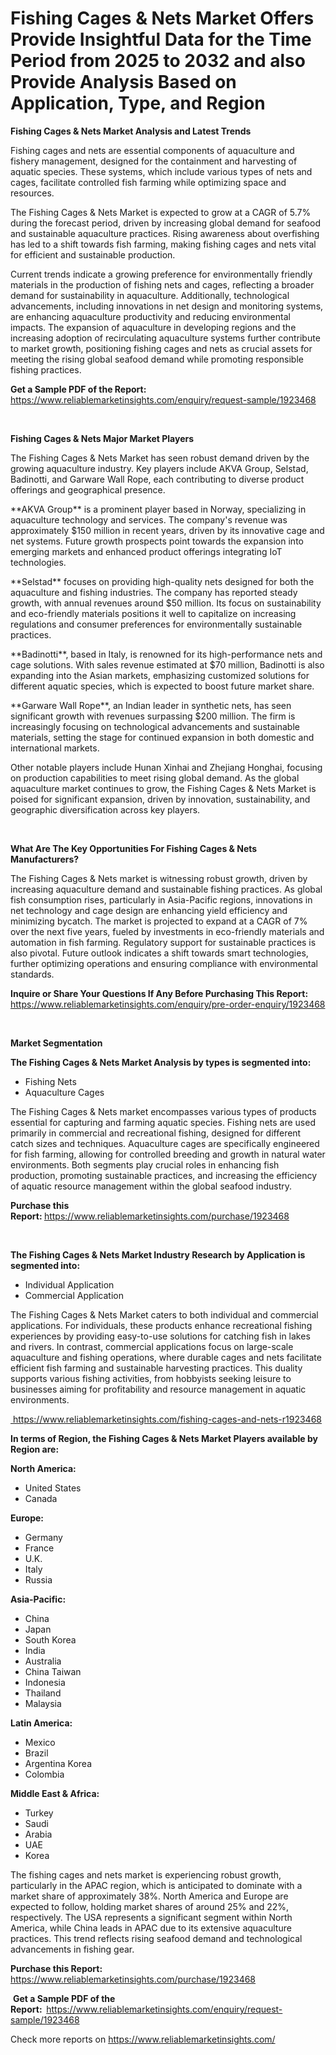 <p><h1>Fishing Cages & Nets Market Offers Provide Insightful Data for the Time Period from 2025 to 2032 and also Provide Analysis Based on Application, Type, and Region</h1></p><p><strong>Fishing Cages & Nets Market Analysis and Latest Trends</strong></p>
<p><p>Fishing cages and nets are essential components of aquaculture and fishery management, designed for the containment and harvesting of aquatic species. These systems, which include various types of nets and cages, facilitate controlled fish farming while optimizing space and resources. </p><p>The Fishing Cages & Nets Market is expected to grow at a CAGR of 5.7% during the forecast period, driven by increasing global demand for seafood and sustainable aquaculture practices. Rising awareness about overfishing has led to a shift towards fish farming, making fishing cages and nets vital for efficient and sustainable production. </p><p>Current trends indicate a growing preference for environmentally friendly materials in the production of fishing nets and cages, reflecting a broader demand for sustainability in aquaculture. Additionally, technological advancements, including innovations in net design and monitoring systems, are enhancing aquaculture productivity and reducing environmental impacts. The expansion of aquaculture in developing regions and the increasing adoption of recirculating aquaculture systems further contribute to market growth, positioning fishing cages and nets as crucial assets for meeting the rising global seafood demand while promoting responsible fishing practices.</p></p>
<p><strong>Get a Sample PDF of the Report:&nbsp;</strong> <a href="https://www.reliablemarketinsights.com/enquiry/request-sample/1923468?utm_campaign=1512&utm_medium=2&utm_source=Github&utm_content=ia&utm_term=14012025&utm_id=fishing-cages-nets">https://www.reliablemarketinsights.com/enquiry/request-sample/1923468</a></p>
<p>&nbsp;</p>
<p><strong>Fishing Cages & Nets Major Market Players</strong></p>
<p><p>The Fishing Cages & Nets Market has seen robust demand driven by the growing aquaculture industry. Key players include AKVA Group, Selstad, Badinotti, and Garware Wall Rope, each contributing to diverse product offerings and geographical presence. </p><p>**AKVA Group** is a prominent player based in Norway, specializing in aquaculture technology and services. The company's revenue was approximately $150 million in recent years, driven by its innovative cage and net systems. Future growth prospects point towards the expansion into emerging markets and enhanced product offerings integrating IoT technologies.</p><p>**Selstad** focuses on providing high-quality nets designed for both the aquaculture and fishing industries. The company has reported steady growth, with annual revenues around $50 million. Its focus on sustainability and eco-friendly materials positions it well to capitalize on increasing regulations and consumer preferences for environmentally sustainable practices.</p><p>**Badinotti**, based in Italy, is renowned for its high-performance nets and cage solutions. With sales revenue estimated at $70 million, Badinotti is also expanding into the Asian markets, emphasizing customized solutions for different aquatic species, which is expected to boost future market share.</p><p>**Garware Wall Rope**, an Indian leader in synthetic nets, has seen significant growth with revenues surpassing $200 million. The firm is increasingly focusing on technological advancements and sustainable materials, setting the stage for continued expansion in both domestic and international markets.</p><p>Other notable players include Hunan Xinhai and Zhejiang Honghai, focusing on production capabilities to meet rising global demand. As the global aquaculture market continues to grow, the Fishing Cages & Nets Market is poised for significant expansion, driven by innovation, sustainability, and geographic diversification across key players.</p></p>
<p>&nbsp;</p>
<p><strong>What Are The Key Opportunities For Fishing Cages & Nets Manufacturers?</strong></p>
<p><p>The Fishing Cages & Nets market is witnessing robust growth, driven by increasing aquaculture demand and sustainable fishing practices. As global fish consumption rises, particularly in Asia-Pacific regions, innovations in net technology and cage design are enhancing yield efficiency and minimizing bycatch. The market is projected to expand at a CAGR of 7% over the next five years, fueled by investments in eco-friendly materials and automation in fish farming. Regulatory support for sustainable practices is also pivotal. Future outlook indicates a shift towards smart technologies, further optimizing operations and ensuring compliance with environmental standards.</p></p>
<p><strong>Inquire or Share Your Questions If Any Before Purchasing This Report:</strong> <a href="https://www.reliablemarketinsights.com/enquiry/pre-order-enquiry/1923468?utm_campaign=1512&utm_medium=2&utm_source=Github&utm_content=ia&utm_term=14012025&utm_id=fishing-cages-nets">https://www.reliablemarketinsights.com/enquiry/pre-order-enquiry/1923468</a></p>
<p>&nbsp;</p>
<p><strong>Market Segmentation</strong></p>
<p><strong>The Fishing Cages & Nets Market Analysis by types is segmented into:</strong></p>
<p><ul><li>Fishing Nets</li><li>Aquaculture Cages</li></ul></p>
<p><p>The Fishing Cages & Nets market encompasses various types of products essential for capturing and farming aquatic species. Fishing nets are used primarily in commercial and recreational fishing, designed for different catch sizes and techniques. Aquaculture cages are specifically engineered for fish farming, allowing for controlled breeding and growth in natural water environments. Both segments play crucial roles in enhancing fish production, promoting sustainable practices, and increasing the efficiency of aquatic resource management within the global seafood industry.</p></p>
<p><strong>Purchase this Report:&nbsp;</strong><a href="https://www.reliablemarketinsights.com/purchase/1923468?utm_campaign=1512&utm_medium=2&utm_source=Github&utm_content=ia&utm_term=14012025&utm_id=fishing-cages-nets">https://www.reliablemarketinsights.com/purchase/1923468</a></p>
<p>&nbsp;</p>
<p><strong>The Fishing Cages & Nets Market Industry Research by Application is segmented into:</strong></p>
<p><ul><li>Individual Application</li><li>Commercial Application</li></ul></p>
<p><p>The Fishing Cages & Nets Market caters to both individual and commercial applications. For individuals, these products enhance recreational fishing experiences by providing easy-to-use solutions for catching fish in lakes and rivers. In contrast, commercial applications focus on large-scale aquaculture and fishing operations, where durable cages and nets facilitate efficient fish farming and sustainable harvesting practices. This duality supports various fishing activities, from hobbyists seeking leisure to businesses aiming for profitability and resource management in aquatic environments.</p></p>
<p><a href="https://www.reliablemarketinsights.com/fishing-cages-and-nets-r1923468?utm_campaign=1512&utm_medium=2&utm_source=Github&utm_content=ia&utm_term=14012025&utm_id=fishing-cages-nets">&nbsp;https://www.reliablemarketinsights.com/fishing-cages-and-nets-r1923468</a></p>
<p><strong>In terms of Region, the Fishing Cages & Nets Market Players available by Region are:</strong></p>
<p>
    <p> <strong> North America: </strong>
        <ul>
            <li>United States</li>
            <li>Canada</li>
        </ul>
        </p> 
    <p> <strong> Europe: </strong>
        <ul>
            <li>Germany</li>
            <li>France</li>
            <li>U.K.</li>
            <li>Italy</li>
            <li>Russia</li>
        </ul>
        </p> 
    <p> <strong> Asia-Pacific: </strong>
        <ul>
            <li>China</li>
            <li>Japan</li>
            <li>South Korea</li>
            <li>India</li>
            <li>Australia</li>
            <li>China Taiwan</li>
            <li>Indonesia</li>
            <li>Thailand</li>
            <li>Malaysia</li>
        </ul>
        </p> 
    <p> <strong> Latin America: </strong>
        <ul>
            <li>Mexico</li>
            <li>Brazil</li>
            <li>Argentina Korea</li>
            <li>Colombia</li>
        </ul>
        </p> 
    <p> <strong> Middle East & Africa: </strong>
        <ul>
            <li>Turkey</li>
            <li>Saudi</li>
            <li>Arabia</li>
            <li>UAE</li>
            <li>Korea</li>
        </ul>
    </p>
    </p>
<p><p>The fishing cages and nets market is experiencing robust growth, particularly in the APAC region, which is anticipated to dominate with a market share of approximately 38%. North America and Europe are expected to follow, holding market shares of around 25% and 22%, respectively. The USA represents a significant segment within North America, while China leads in APAC due to its extensive aquaculture practices. This trend reflects rising seafood demand and technological advancements in fishing gear.</p></p>
<p><strong>Purchase this Report: </strong><a href="https://www.reliablemarketinsights.com/purchase/1923468?utm_campaign=1512&utm_medium=2&utm_source=Github&utm_content=ia&utm_term=14012025&utm_id=fishing-cages-nets">https://www.reliablemarketinsights.com/purchase/1923468</a></p>
<p>&nbsp;<strong>Get a Sample PDF of the Report:&nbsp;&nbsp;</strong><a href="https://www.reliablemarketinsights.com/enquiry/request-sample/1923468?utm_campaign=1512&utm_medium=2&utm_source=Github&utm_content=ia&utm_term=14012025&utm_id=fishing-cages-nets">https://www.reliablemarketinsights.com/enquiry/request-sample/1923468</a></p>
<p><strong></strong></p>
<p>Check more reports on <a href="https://www.reliablemarketinsights.com/?utm_campaign=1512&utm_medium=2&utm_source=Github&utm_content=ia&utm_term=14012025&utm_id=fishing-cages-nets">https://www.reliablemarketinsights.com/</a></p>